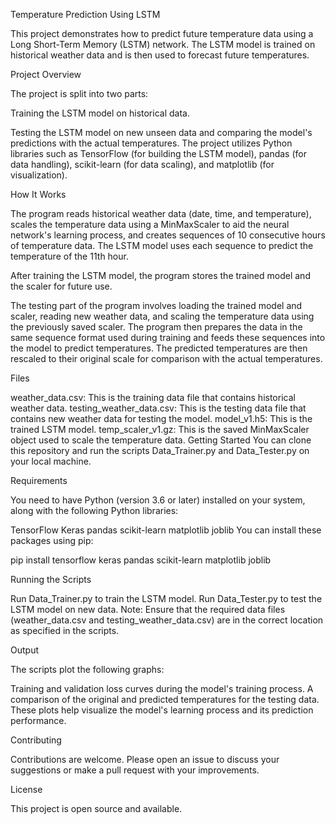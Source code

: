 Temperature Prediction Using LSTM

This project demonstrates how to predict future temperature data using a Long Short-Term Memory (LSTM) network. The LSTM model is trained on historical weather data and is then used to forecast future temperatures.

Project Overview

The project is split into two parts:

Training the LSTM model on historical data.

Testing the LSTM model on new unseen data and comparing the model's predictions with the actual temperatures.
The project utilizes Python libraries such as TensorFlow (for building the LSTM model), pandas (for data handling), scikit-learn (for data scaling), and matplotlib (for visualization).

How It Works

The program reads historical weather data (date, time, and temperature), scales the temperature data using a MinMaxScaler to aid the neural network's learning process, and creates sequences of 10 consecutive hours of temperature data. The LSTM model uses each sequence to predict the temperature of the 11th hour.

After training the LSTM model, the program stores the trained model and the scaler for future use.

The testing part of the program involves loading the trained model and scaler, reading new weather data, and scaling the temperature data using the previously saved scaler. The program then prepares the data in the same sequence format used during training and feeds these sequences into the model to predict temperatures. The predicted temperatures are then rescaled to their original scale for comparison with the actual temperatures.

Files

weather_data.csv: This is the training data file that contains historical weather data.
testing_weather_data.csv: This is the testing data file that contains new weather data for testing the model.
model_v1.h5: This is the trained LSTM model.
temp_scaler_v1.gz: This is the saved MinMaxScaler object used to scale the temperature data.
Getting Started
You can clone this repository and run the scripts Data_Trainer.py and Data_Tester.py on your local machine.

Requirements

You need to have Python (version 3.6 or later) installed on your system, along with the following Python libraries:

TensorFlow
Keras
pandas
scikit-learn
matplotlib
joblib
You can install these packages using pip:

pip install tensorflow keras pandas scikit-learn matplotlib joblib

Running the Scripts

Run Data_Trainer.py to train the LSTM model.
Run Data_Tester.py to test the LSTM model on new data.
Note: Ensure that the required data files (weather_data.csv and testing_weather_data.csv) are in the correct location as specified in the scripts.

Output

The scripts plot the following graphs:

Training and validation loss curves during the model's training process.
A comparison of the original and predicted temperatures for the testing data.
These plots help visualize the model's learning process and its prediction performance.

Contributing

Contributions are welcome. Please open an issue to discuss your suggestions or make a pull request with your improvements.

License

This project is open source and available.
